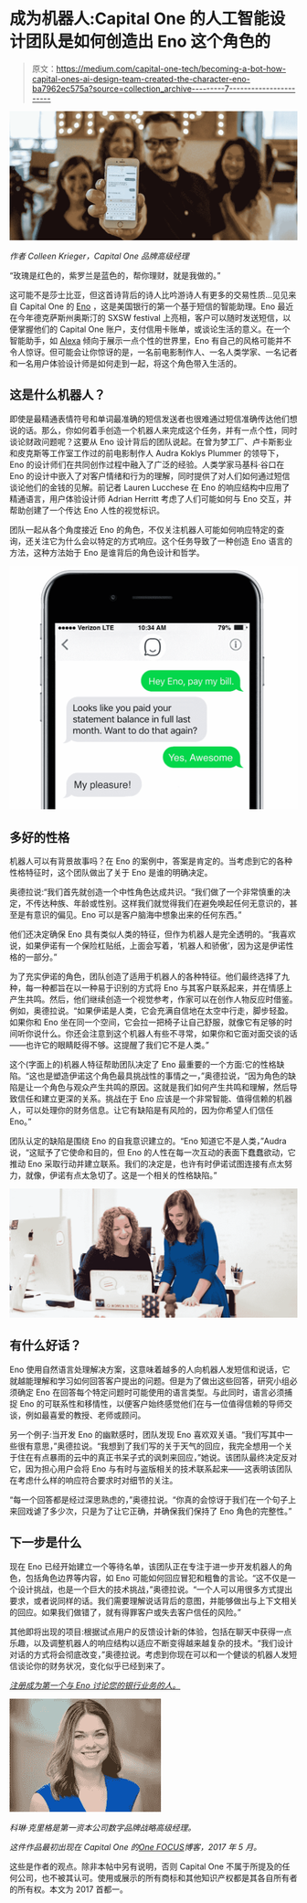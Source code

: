 # 成为机器人:Capital One 的人工智能设计团队是如何创造出 Eno 这个角色的

> 原文：<https://medium.com/capital-one-tech/becoming-a-bot-how-capital-ones-ai-design-team-created-the-character-eno-ba7962ec575a?source=collection_archive---------7----------------------->

![](img/e8324cf27dc49abd40d581a7296d464b.png)

*作者 Colleen Krieger，Capital One 品牌高级经理*

“玫瑰是红色的，紫罗兰是蓝色的，帮你理财，就是我做的。”

这可能不是莎士比亚，但这首诗背后的诗人比吟游诗人有更多的交易性质…见见来自 Capital One 的 [Eno](https://www.capitalone.com/applications/eno/) ，这是美国银行的第一个基于短信的智能助理。Eno 最近在今年德克萨斯州奥斯汀的 SXSW festival 上亮相，客户可以随时发送短信，以便掌握他们的 Capital One 账户，支付信用卡账单，或谈论生活的意义。在一个智能助手，如 [Alexa](https://www.capitalone.com/onefocus/bank-alexa/) 倾向于展示一点个性的世界里，Eno 有自己的风格可能并不令人惊讶。但可能会让你惊讶的是，一名前电影制作人、一名人类学家、一名记者和一名用户体验设计师是如何走到一起，将这个角色带入生活的。

## 这是什么机器人？

即使是最精通表情符号和单词最准确的短信发送者也很难通过短信准确传达他们想说的话。那么，你如何着手创造一个机器人来完成这个任务，并有一点个性，同时谈论财政问题呢？这要从 Eno 设计背后的团队说起。在曾为梦工厂、卢卡斯影业和皮克斯等工作室工作过的前电影制作人 Audra Koklys Plummer 的领导下，Eno 的设计师们在共同创作过程中融入了广泛的经验。人类学家马基科·谷口在 Eno 的设计中嵌入了对客户情绪和行为的理解，同时提供了对人们如何通过短信谈论他们的金钱的见解。前记者 Lauren Lucchese 在 Eno 的响应结构中应用了精通语言，用户体验设计师 Adrian Herritt 考虑了人们可能如何与 Eno 交互，并帮助创建了一个传达 Eno 人性的视觉标识。

团队一起从各个角度接近 Eno 的角色，不仅关注机器人可能如何响应特定的查询，还关注它为什么会以特定的方式响应。这个任务导致了一种创造 Eno 语言的方法，这种方法始于 Eno 是谁背后的角色设计和哲学。

![](img/da38b2c19e9a67745c535bf642c98365.png)

## 多好的性格

机器人可以有背景故事吗？在 Eno 的案例中，答案是肯定的。当考虑到它的各种性格特征时，这个团队做出了关于 Eno 是谁的明确决定。

奥德拉说:“我们首先就创造一个中性角色达成共识。“我们做了一个非常慎重的决定，不传达种族、年龄或性别。这样我们就觉得我们在避免唤起任何无意识的，甚至是有意识的偏见。Eno 可以是客户脑海中想象出来的任何东西。”

他们还决定确保 Eno 具有类似人类的特征，但作为机器人是完全透明的。“我喜欢说，如果伊诺有一个保险杠贴纸，上面会写着，‘机器人和骄傲’，因为这是伊诺性格的一部分。”

为了充实伊诺的角色，团队创造了适用于机器人的各种特征。他们最终选择了九种，每一种都旨在以一种易于识别的方式将 Eno 与其客户联系起来，并在情感上产生共鸣。然后，他们继续创造一个视觉参考，作家可以在创作人物反应时借鉴。例如，奥德拉说。“如果伊诺是人类，它会充满自信地在太空中行走，脚步轻盈。如果你和 Eno 坐在同一个空间，它会拉一把椅子让自己舒服，就像它有足够的时间听你说什么。你还会注意到这个机器人有些不寻常，如果你和它面对面交谈的话——也许它的眼睛眨得不够。这提醒了我们它不是人类。”

这个(字面上的)机器人特征帮助团队决定了 Eno 最重要的一个方面:它的性格缺陷。“这也是塑造伊诺这个角色最具挑战性的事情之一，”奥德拉说，“因为角色的缺陷是让一个角色与观众产生共鸣的原因。这就是我们如何产生共鸣和理解，然后导致信任和建立更深的关系。挑战在于 Eno 应该是一个非常智能、值得信赖的机器人，可以处理你的财务信息。让它有缺陷是有风险的，因为你希望人们信任 Eno。”

团队认定的缺陷是围绕 Eno 的自我意识建立的。“Eno 知道它不是人类，”Audra 说，“这赋予了它使命和目的，但 Eno 的人性在每一次互动的表面下蠢蠢欲动，它推动 Eno 采取行动并建立联系。我们的决定是，也许有时伊诺试图连接有点太努力，就像，伊诺有点太急切了。这是一个相关的性格缺陷。”

![](img/637f7e90cf0a805f0892c5b9f9d465ec.png)

## 有什么好话？

Eno 使用自然语言处理解决方案，这意味着越多的人向机器人发短信和说话，它就越能理解和学习如何回答客户提出的问题。但是为了做出这些回答，研究小组必须确定 Eno 在回答每个特定问题时可能使用的语言类型。与此同时，语言必须捕捉 Eno 的可联系性和移情性，以便客户始终感觉他们在与一位值得信赖的导师交谈，例如最喜爱的教授、老师或顾问。

另一个例子:当开发 Eno 的幽默感时，团队发现 Eno 喜欢双关语。“我们写其中一些很有意思，”奥德拉说。“我想到了我们写的关于天气的回应，我完全想用一个关于住在有点暴雨的云中的真正书呆子式的讽刺来回应，”她说。该团队最终决定反对它，因为担心用户会将 Eno 与有时与盗版相关的技术联系起来——这表明该团队在考虑什么样的响应符合要求时对细节的关注。

“每一个回答都是经过深思熟虑的，”奥德拉说。“你真的会惊讶于我们在一个句子上来回戏谑了多少次，只是为了让它正确，并确保我们保持了 Eno 角色的完整性。”

## 下一步是什么

现在 Eno 已经开始建立一个等待名单，该团队正在专注于进一步开发机器人的角色，包括角色边界等内容，如 Eno 可能如何回应冒犯和粗鲁的言论。“这不仅是一个设计挑战，也是一个巨大的技术挑战，”奥德拉说。“一个人可以用很多方式提出要求，或者说同样的话。我们需要理解说话背后的意图，并能够做出与上下文相关的回应。如果我们做错了，就有得罪客户或失去客户信任的风险。”

其他即将出现的项目:根据试点用户的反馈设计新的体验，包括在聊天中获得一点乐趣，以及调整机器人的响应结构以适应不断变得越来越复杂的技术。“我们设计对话的方式将会彻底改变，”奥德拉说。考虑到你现在可以和一个健谈的机器人发短信谈论你的财务状况，变化似乎已经到来了。

[*注册成为第一个与 Eno 讨论您的银行业务的人。*](https://www.capitalone.com/applications/eno/)

![](img/ad20cd068d54450a5d864d9a6b042769.png)

*科琳·克里格是第一资本公司数字品牌战略高级经理。*

*这件作品最初出现在 Capital One 的*[*One FOCUS*](https://www.capitalone.com/onefocus/becoming-a-bot/)*博客，2017 年 5 月。*

这些是作者的观点。除非本帖中另有说明，否则 Capital One 不属于所提及的任何公司，也不被其认可。使用或展示的所有商标和其他知识产权都是其各自所有者的所有权。本文为 2017 首都一。